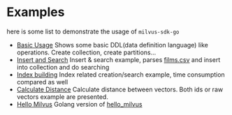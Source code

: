 # Examples

here is some list to demonstrate the usage of `milvus-sdk-go`

- [Basic Usage](basic/basic.go) Shows some basic DDL(data definition language) like operations. Create collection, create partitions...
- [Insert and Search](insert/insert.go) Insert & search example, parses [films.csv](films.csv) and insert into collection and do searching
- [Index building](index/index.go) Index related creation/search example, time consumption compared as well
- [Calculate Distance](calcdistance/calc_distance.go) Calculate distance between vectors. Both ids or raw vectors example are presented.
- [Hello Milvus](hello_milvus/hello_milvus.go) Golang version of [hello_milvus](https://milvus.io/docs/v2.0.x/example_code.md)
